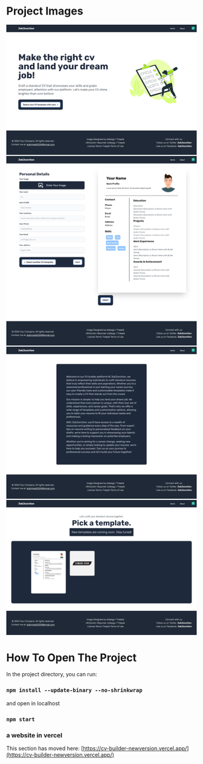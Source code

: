 # Project Images

![alt text](https://github.com/aliahmed200/cv-builder/blob/new-version/src/Assets/1.png?raw=true)
![alt text](https://github.com/aliahmed200/cv-builder/blob/new-version/src/Assets/4.png?raw=true)
![alt text](https://github.com/aliahmed200/cv-builder/blob/new-version/src/Assets/2.png?raw=true)
![alt text](https://github.com/aliahmed200/cv-builder/blob/new-version/src/Assets/3.png?raw=true)

# How To Open The Project

In the project directory, you can run:

### `npm install --update-binary --no-shrinkwrap`

and open in localhost

### `npm start`

### a website in vercel

This section has moved here: [https://cv-builder-newversion.vercel.app/](https://cv-builder-newversion.vercel.app/)

